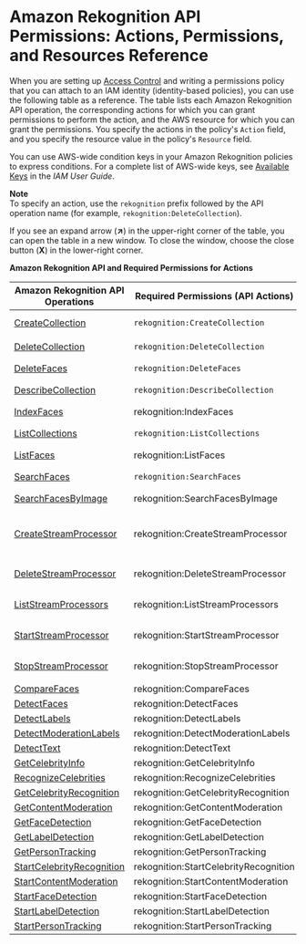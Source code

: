 # Amazon Rekognition API Permissions: Actions, Permissions, and Resources Reference<a name="api-permissions-reference"></a>

When you are setting up [Access Control](authentication-and-access-control.md#access-control) and writing a permissions policy that you can attach to an IAM identity \(identity\-based policies\), you can use the following table as a reference\. The table lists each Amazon Rekognition API operation, the corresponding actions for which you can grant permissions to perform the action, and the AWS resource for which you can grant the permissions\. You specify the actions in the policy's `Action` field, and you specify the resource value in the policy's `Resource` field\. 

You can use AWS\-wide condition keys in your Amazon Rekognition policies to express conditions\. For a complete list of AWS\-wide keys, see [Available Keys](https://docs.aws.amazon.com/IAM/latest/UserGuide/reference_policies_elements.html#AvailableKeys) in the *IAM User Guide*\. 

**Note**  
To specify an action, use the `rekognition` prefix followed by the API operation name \(for example, `rekognition:DeleteCollection`\)\.

If you see an expand arrow \(**↗**\) in the upper\-right corner of the table, you can open the table in a new window\. To close the window, choose the close button \(**X**\) in the lower\-right corner\.


**Amazon Rekognition API and Required Permissions for Actions**  

| Amazon Rekognition API Operations | Required Permissions \(API Actions\) | Resources | 
| --- | --- | --- | 
|  [CreateCollection](API_CreateCollection.md)  |  `rekognition:CreateCollection`  |  arn:aws:rekognition:region:account\-id:collection/collection\-id  | 
|  [DeleteCollection](API_DeleteCollection.md)  |  `rekognition:DeleteCollection`  |  `arn:aws:rekognition:region:account-id:collection/collection-id`  | 
|  [DeleteFaces](API_DeleteFaces.md)  |  `rekognition:DeleteFaces`  |  `arn:aws:rekognition:region:account-id:collection/collection-id`  | 
|  [DescribeCollection](API_DescribeCollection.md)  |  `rekognition:DescribeCollection`  |  `arn:aws:rekognition:region:account-id:collection/collection-id`  | 
|  [IndexFaces](API_IndexFaces.md)  |  rekognition:IndexFaces  |  `arn:aws:rekognition:region:account-id:collection/collection-id`  | 
|  [ListCollections](API_ListCollections.md)  | `rekognition:ListCollections` | `arn:aws:rekognition:region:account-id:*` | 
|  [ListFaces](API_ListFaces.md)  |  rekognition:ListFaces  |  `arn:aws:rekognition:region:account-id:collection/collection-id`  | 
|  [SearchFaces](API_SearchFaces.md)  | `rekognition:SearchFaces` | `arn:aws:rekognition:region:account-id:collection/collection-id` | 
|  [SearchFacesByImage](API_SearchFacesByImage.md)  |  rekognition:SearchFacesByImage  |  `arn:aws:rekognition:region:account-id:collection/collection-id`  | 
|  [CreateStreamProcessor](API_CreateStreamProcessor.md)  |  rekognition:CreateStreamProcessor  |  `arn:aws:rekognition:region:account-id:collection/collection-id` `arn:aws:rekognition:region:account-id:streamprocessor/stream-processor-name`  | 
|  [DeleteStreamProcessor](API_DeleteStreamProcessor.md)  |  rekognition:DeleteStreamProcessor  |  `arn:aws:rekognition:region:account-id:streamprocessor/stream-processor-name`  | 
|  [ListStreamProcessors](API_ListStreamProcessors.md)  |  rekognition:ListStreamProcessors  |  `arn:aws:rekognition:region:account-id:streamprocessor/stream-processor-name`  | 
|  [StartStreamProcessor](API_StartStreamProcessor.md)  |  rekognition:StartStreamProcessor  |  `arn:aws:rekognition:region:account-id:streamprocessor/stream-processor-name`  | 
|  [StopStreamProcessor](API_StopStreamProcessor.md)  |  rekognition:StopStreamProcessor  |  `arn:aws:rekognition:region:account-id:streamprocessor/stream-processor-name`  | 
|  [CompareFaces](API_CompareFaces.md)  |  rekognition:CompareFaces  |  None used\.  | 
|  [DetectFaces](API_DetectFaces.md)  |  rekognition:DetectFaces  |  None used\.  | 
|  [DetectLabels](API_DetectLabels.md)  |  rekognition:DetectLabels  |  None used\.  | 
|  [DetectModerationLabels](API_DetectModerationLabels.md)  |  rekognition:DetectModerationLabels  |  None used\.  | 
|  [DetectText](API_DetectText.md)  |  rekognition:DetectText  |  None used\.  | 
|  [GetCelebrityInfo](API_GetCelebrityInfo.md)  |  rekognition:GetCelebrityInfo  |  None used\.  | 
|  [RecognizeCelebrities](API_RecognizeCelebrities.md)  |  rekognition:RecognizeCelebrities  |  None used\.  | 
|  [GetCelebrityRecognition](API_GetCelebrityRecognition.md)  |  rekognition:GetCelebrityRecognition  |  None used\.  | 
|  [GetContentModeration](API_GetContentModeration.md)  |  rekognition:GetContentModeration  |  None used\.  | 
|  [GetFaceDetection](API_GetFaceDetection.md)  |  rekognition:GetFaceDetection  |  None used\.  | 
|  [GetLabelDetection](API_GetLabelDetection.md)  |  rekognition:GetLabelDetection  |  None used\.  | 
|  [GetPersonTracking](API_GetPersonTracking.md)  |  rekognition:GetPersonTracking  |  None used\.  | 
|  [StartCelebrityRecognition](API_StartCelebrityRecognition.md)  |  rekognition:StartCelebrityRecognition  |  None used\.  | 
|  [StartContentModeration](API_StartContentModeration.md)  |  rekognition:StartContentModeration  |  None used\.  | 
|  [StartFaceDetection](API_StartFaceDetection.md)  |  rekognition:StartFaceDetection  |  None used\.  | 
|  [StartLabelDetection](API_StartLabelDetection.md)  |  rekognition:StartLabelDetection  |  None used\.  | 
|  [StartPersonTracking](API_StartPersonTracking.md)  |  rekognition:StartPersonTracking  |  None used\.  | 
